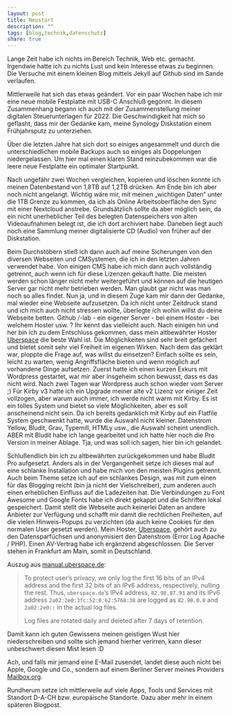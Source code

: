 ```yaml
---
layout: post
title: Neustart
description: ""
tags: [blog,technik,datenschutz]
share: true
---
```

Lange Zeit habe ich nichts im Bereich Technik, Web etc. gemacht. Irgendwie hatte ich zu nichts Lust und kein Interesse etwas zu beginnen. Die Versuche mit einem kleinen Blog mittels Jekyll auf Github sind im Sande verlaufen. 

Mittlerweile hat sich das etwas geändert. Vor ein paar Wochen habe ich mir eine neue mobile Festplatte mit USB-C Anschluß gegönnt. In diesem Zusammenhang begann ich auch mit der Zusammenstellung meiner digitalen Steuerunterlagen für 2022. Die Geschwindigkeit hat mich so geflasht, dass mir der Gedanke kam, meine Synology Diskstation einem Frühjahrsputz zu unterziehen.

Über die letzten Jahre hat sich dort so einiges angesammelt und durch die unterschiedlichen mobile Backups auch so einiges als Doppelungen niedergelassen. Um hier mal einen klaren Stand reinzubekommen war die leere neue Festplatte ein optimaler Startpunkt.

Nach ungefähr zwei Wochen vergleichen, kopieren und löschen konnte ich meinen Datenbestand von 1,8TB auf 1,2TB drücken. Am Ende bin ich aber noch nicht angelangt. Wichtig wäre mir, mit meinen „wichtigen Daten“ unter die 1TB Grenze zu kommen, da ich als Online Arbeitsoberfläche den Sync mit einer Nextcloud anstrebe. Grundsätzlich sollte da aber möglich sein, da ein nicht unerheblicher Teil des belegten Datenspeichers von alten Videoaufnahmen belegt ist, die ich dort archiviert habe. Daneben liegt auch noch eine Sammlung meiner digitalisierte CD (Audio) von früher auf der Diskstation.

Beim Durchstöbern stieß ich dann auch auf meine Sicherungen von den diversen Webseiten und CMSystemen, die ich in den letzten Jahren verwendet habe. Von einigen CMS habe ich mich dann auch vollständig getrennt, auch wenn ich für diese Lizenzen gekauft hatte. Die meisten werden schon länger nicht mehr weitergeführt und können auf die heutigen Server gar nicht mehr betrieben werden. 
Man glaubt gar nicht was man noch so alles findet. Nun ja, und in diesem Zuge kam mir dann der Gedanke, mal wieder eine Webseite aufzusetzen. Da ich nicht unter Zeitdruck stand und ich mich auch nicht stressen wollte, überlegte ich wohin willst du deine Webseite betten. Github /-lab - ein eigener Server - bei einem Hoster - bei welchem Hoster usw. ? Ihr kennt das vielleicht auch.
Nach einigen hin und her bin ich zu dem Entschluss gekommen, dass mein altbewährter Hoster [Uberspace](https://uberspace.de) die beste Wahl ist. Die Möglichkeiten sind sehr breit gefächert und bietet somit sehr viel Freiheit im eigenen Wirken. 
Nach dem das geklärt war, ploppte die Frage auf, was willst du einsetzen?
Einfach sollte es sein, leicht zu warten, wenig Angriffsfläche bieten und wenn möglich auf vorhandene Dinge aufsetzen. Zuerst hatte ich einen kurzen Exkurs mit Wordpress gestartet, war mir aber insgeheim schon bewusst, dass es das nicht wird. Nach zwei Tagen war Wordpress auch schon wieder vom Server ;)
Für Kirby v3 hatte ich ein Upgrade meiner alte v2 Lizenz vor einiger Zeit vollzogen, aber warum auch immer, ich werde nicht warm mit Kirby. Es ist ein tolles System und bietet so viele Möglichkeiten, aber es soll anscheinend nicht sein. Da ich bereits gedanklich mit Kirby auf ein Flatfile System geschwenkt hatte, wurde die Auswahl nicht kleiner. Datenstrom Yellow, Bludit, Grav, Typemill, HTMLy usw., die Auswahl scheint unendlich. ABER mit Bludit habe ich lange gearbeitet und ich hatte hier noch die Pro Version in meiner Ablage. Tja, und was soll ich sagen, hier bin ich gelandet.

Schlußendlich bin ich zu altbewährten zurückgekommen und habe Bludit Pro aufgesetzt. Anders als in der Vergangenheit setze ich dieses mal auf eine schlanke Installation und habe mich von den meisten Plugins getrennt. Auch beim Theme setze ich auf ein schlankes Design, was mit zum einen für das Blogging reicht (bin ja nicht der Vielschreiber), zum anderen auch einen erheblichen Einfluss auf die Ladezeiten hat. Die Verbindungen zu Font Awesome und Google Fonts habe ich direkt gekappt und die Schriften lokal gespeichert. Damit stellt die Webseite auch keinerlei Daten an andere Anbieter zur Verfügung und schafft mir damit die rechtlichen Freiheiten, auf die vielen Hinweis-Popups zu verzichten (da auch keine Cookies für den normalen User gesetzt werden). Mein Hoster, [Uberspace](https://uberspace.de), gehört auch zu den Datensparfüchsen und anonymisiert den Datenstrom (Error Log Apache / PHP). Einen AV-Vertrag habe ich ergänzend abgeschlossen. Die Server stehen in Frankfurt am Main, somit in Deutschland.

Auszug aus [manual.uberspace.de](https://manual.uberspace.de):

> To protect user’s privacy, we only log the first 16 bits of an IPv4 address and the first 32 bits of an IPv6 address, respectively, nulling the rest. Thus, `uberspace.de`’s IPv4 address, `82.98.87.93` and its IPv6 address `2a02:2e0:3fc:52:0:62:5768:38` are logged as `82.98.0.0` and `2a02:2e0::` in the actual log files.
>
> Log files are rotated daily and deleted after 7 days of retention.

Damit kann ich guten Gewissens meinen geistigen Wust hier niederschreiben und sollte sich jemand hierher verirren, kann dieser unbeschwert diesen Mist lesen :D

Ach, und falls mir jemand eine E-Mail zusendet, landet diese auch nicht bei Apple, Google und Co., sondern auf einem Berliner Server meines Providers [Mailbox.org](https://www.mailbox.org). 

Rundherum setze ich mittlerweile auf viele Apps, Tools und Services mit Standort D-A-CH bzw. europäische Standorte. Dazu aber mehr in einem späteren Blogpost.